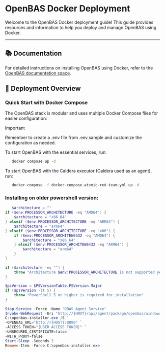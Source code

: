 # OpenBAS Docker Deployment

Welcome to the OpenBAS Docker deployment guide! This guide provides resources and information to help you deploy and
manage OpenBAS using Docker.

---

## 📚 Documentation

For detailed instructions on installing OpenBAS using Docker, refer to
the [OpenBAS documentation space](https://docs.openbas.io/latest/deployment/installation/#using-docker).


## 🔧 Deployment Overview

### Quick Start with Docker Compose

The OpenBAS stack is modular and uses multiple Docker Compose files for easier configuration:

> [!IMPORTANT]
> Remember to create a .env file from .env.sample and customize the configuration as needed.

To start OpenBAS with the essential services, run:
```bash
   docker compose up -d
```

To start OpenBAS with the Caldera executor (Caldera used as an agent), run:
```bash
   docker-compose -f docker-compose.atomic-red-team.yml up -d
```

### Installing on older powershell version:

```ps1
   $architecture = ""
if ($env:PROCESSOR_ARCHITECTURE -eq "AMD64") {
    $architecture = "x86_64"
} elseif ($env:PROCESSOR_ARCHITECTURE -eq "ARM64") {
    $architecture = "arm64"
} elseif ($env:PROCESSOR_ARCHITECTURE -eq "x86") {
    if ($env:PROCESSOR_ARCHITEW6432 -eq "AMD64") {
        $architecture = "x86_64"
    } elseif ($env:PROCESSOR_ARCHITEW6432 -eq "ARM64") {
        $architecture = "arm64"
    }
}
 
if ($architecture -eq "") {
    throw "Architecture $env:PROCESSOR_ARCHITECTURE is not supported yet, please create a ticket in openbas github project"
}
 
$psVersion = $PSVersionTable.PSVersion.Major
if ($psVersion -lt 5) {
    throw "PowerShell 5 or higher is required for installation"
}
 
Stop-Service -Force -Name "OBAS Agent Service"
Invoke-WebRequest -Uri "http://{HOST}/api/agent/package/openbas/windows/$architecture" -OutFile "C:\openbas-installer.exe"
C:\openbas-installer.exe /S `
~OPENBAS_URL="http://{HOST}:8080" `
~ACCESS_TOKEN="{USER_ACCESS_TOKEN}" `
~UNSECURED_CERTIFICATE=false `
~WITH_PROXY=false
Start-Sleep -Seconds 5
Remove-Item -Force C:\openbas-installer.exe
```

